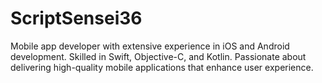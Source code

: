 # ScriptSensei36
Mobile app developer with extensive experience in iOS and Android development. Skilled in Swift, Objective-C, and Kotlin. Passionate about delivering high-quality mobile applications that enhance user experience.
